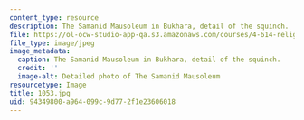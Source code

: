 ```yaml
---
content_type: resource
description: The Samanid Mausoleum in Bukhara, detail of the squinch.
file: https://ol-ocw-studio-app-qa.s3.amazonaws.com/courses/4-614-religious-architecture-and-islamic-cultures-fall-2002/94349800a964099c9d772f1e23606018_1053.jpg
file_type: image/jpeg
image_metadata:
  caption: The Samanid Mausoleum in Bukhara, detail of the squinch.
  credit: ''
  image-alt: Detailed photo of The Samanid Mausoleum
resourcetype: Image
title: 1053.jpg
uid: 94349800-a964-099c-9d77-2f1e23606018
---
```

